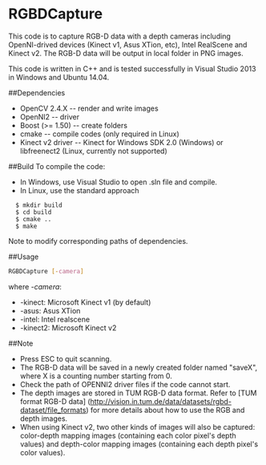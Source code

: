 # RGBDCapture
This code is to capture RGB-D data with a depth cameras including OpenNI-drived devices (Kinect v1, Asus XTion, etc), Intel RealScene and Kinect v2. The RGB-D data will be output in local folder in PNG images.

This code is written in C++ and is tested successfully in Visual Studio 2013 in Windows and Ubuntu 14.04.

##Dependencies
- OpenCV 2.4.X -- render and write images
- OpenNI2 -- driver
- Boost (>= 1.50) -- create folders
- cmake -- compile codes (only required in Linux)
- Kinect v2 driver -- Kinect for Windows SDK 2.0 (Windows) or libfreenect2 (Linux, currently not supported)

##Build
To compile the code:
* In Windows, use Visual Studio to open .sln file and compile.
* In Linux, use the standard approach
```
  $ mkdir build
  $ cd build
  $ cmake ..
  $ make
```
Note to modify corresponding paths of dependencies.


##Usage
```bash
RGBDCapture [-camera]
```
where *-camera*:
* -kinect: Microsoft Kinect v1 (by default)
* -asus: Asus XTion
* -intel: Intel realscene
* -kinect2: Microsoft Kinect v2

##Note
* Press ESC to quit scanning.
* The RGB-D data will be saved in a newly created folder named "saveX", where X is a counting number starting from 0.
* Check the path of OPENNI2 driver files if the code cannot start.
* The depth images are stored in TUM RGB-D data format. Refer to [TUM format RGB-D data] (http://vision.in.tum.de/data/datasets/rgbd-dataset/file_formats) for more details about how to use the RGB and depth images.
* When using Kinect v2, two other kinds of images will also be captured: color-depth mapping images (containing each color pixel's depth values) and depth-color mapping images (containing each depth pixel's color values).
